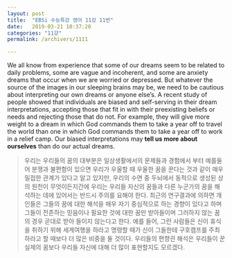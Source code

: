 ```yaml
---
layout: post
title:  "EBSi 수능특강 영어 11강 11번"
date:   2019-03-21 10:37:20
categories: "11강"
permalink: /archivers/1111

---
```


We all know from experience that some of our dreams seem to be related to daily problems, some are vague and incoherent, and some are anxiety dreams that occur when we are worried or depressed. But whatever the source of the images in our sleeping brains may be, we need to be cautious about interpreting our own dreams or anyone else’s. A recent study of people showed that individuals are biased and self-serving in their dream interpretations, accepting those that fit in with their preexisting beliefs or needs and rejecting those that do not. For example, they will give more weight to a dream in which God commands them to take a year off to travel the world than one in which God commands them to take a year off to work in a relief camp. Our biased interpretations may **tell us more about ourselves** than do our actual dreams.

<!--more-->

> 우리는 우리들의 꿈의 대부분은 일상생활에서의 문제들과 경험에서 부터 예를들어 분쟁과 불편함이 있으면 우리가 우울할 때 우울한 꿈을 꾼다는 것과 같이 매우 밀접한 관계가 있다고 알고 있지만, 우리의 수면 중 두뇌에서 동적으로 생성된 상의 원천이 무엇이든지간에 우리는 우리들 자신의 꿈들과 다른 누군가의 꿈을 해석하는 데에 있어서는 반드시 주의를 요해야 한다. 최근의 연구결과에 의하면 개인들은 그들의 꿈에 대한 해석을 매우 자기 중심적으로 하는 경향이 있다고 하며 그들이 전존하는 믿음이나 필요한 것에 대한 꿈만 받아들이며 그러하지 않는 꿈의 경우 곧대로 받아 들이지 않는다고 한다. 예를 들어, 그런 사람들은 신이 휴식을 취하기 위해 세계여행을 하라고 명령할 때가 신이 그들한테 구호캠프를 주최하라고 할 때보다 더 많은 비중을 둘 것이다. 우리들의 편향괸 해석은 우리들이 꾼 실제의 꿈보다 우리들 자신에 대해 더 많이 표현할지도 모르겠다.

